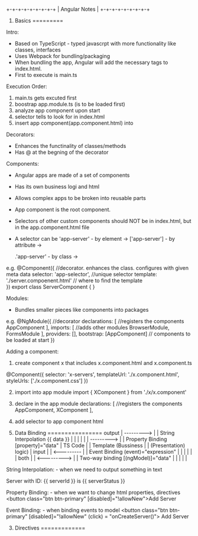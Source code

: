 +-+-+-+-+-+-+-+-+
| Angular Notes |
+-+-+-+-+-+-+-+-+

1. Basics
=========

Intro:
* Based on TypeScript - typed javascrpt with more functionality like classes, interfaces
* Uses Webpack for bundling/packaging
* When bundling the app, Angular will add the necessary <script></script> tags to index.html.
* First to execute is main.ts


Execution Order:
1. main.ts gets excuted first
2. boostrap app.module.ts (is to be loaded first)
3. analyze app component upon start
4. selector tells to look for <app-root></app-root> in index.html
5. insert app component(app.component.html) into <app-root>


Decorators:
* Enhances the functinality of classes/methods
* Has @ at the begning of the decorator


Components:
* Angular apps are made of a set of components
* Has its own business logi and html
* Allows complex apps to be broken into reusable parts
* App component is the root component.
* Selectors of other custom components should NOT be in index.html, but in the app.component.html file

* A selector can be
'app-server' - by element -> <app-server>
['app-server'] - by attribute -> <div app-server>
.'app-server' - by class -> <div class="app-server">

e.g.
@Component({ //decorator. enhances the class. configures with given meta data
    selector: 'app-selector', //unique selector
    template: './server.compoenent.html' // where to find the template  
})
export class ServerComponent {
}


Modules:
* Bundles smaller pieces like components into packages

e.g.
@NgModule({ //decorator
  declarations: [ //registers the components
    AppComponent
  ],
  imports: [ //adds other modules
    BrowserModule,
    FormsModule
  ],
  providers: [],
  bootstrap: [AppComponent] // components to be loaded at start 
})


Adding a component:
1. create component x that includes x.component.html and x.component.ts

@Component({
  selector: 'x-servers',
  templateUrl: './x.component.html',
  styleUrls: ['./x.component.css']
})

2. import into app module
import { XComponent } from './x/x.component'
3. declare in the app module
declarations: [ //registers the components
    AppComponent,
    XComponent
  ],
4. add selector to app component html
<app-x></app-x>


2. Data Binding
================
                      output
            |        --------->                         |
            |    String Interpolation {{ data }}        |
            |                                           |
            |                                           |
            |        --------->                         |
            |    Property Binding [property]="data"     |
    TS Code |                                           |  Template 
(Bussiness  |                                           | (Presentation)
 logic)     |          input                            |
            |        <---------                         |
            |    Event Binding (event)="expression"     |
            |                                           |
            |                                           |
            |          both                             |
            |        <--------->                        |
            |    Two-way binding [(ngModel)]="data"     |
            |                                           |
            |                                           |
                        
String Interpolation: - when we need to output something in text
<p>Server with ID: {{ serverId }} is {{ serverStatus }}</p>

Property Binding: - when we want to change html properties, directives
<button class="btn btn-primary" [disabled]="!allowNew">Add Server</button>

Event Binding: - when binding events to model
<button 
  class="btn btn-primary" [disabled]="!allowNew"
  (click) = "onCreateServer()">
  Add Server</button>


3. Directives
=============
